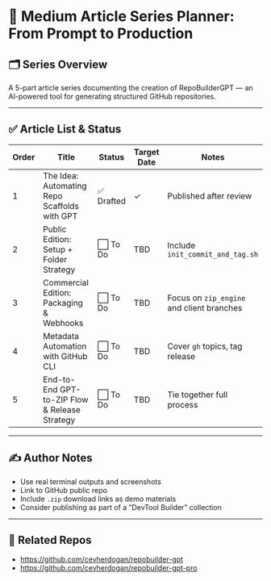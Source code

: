 # 📅 Medium Article Series Planner: From Prompt to Production

## 🗂️ Series Overview
A 5-part article series documenting the creation of RepoBuilderGPT — an AI-powered tool for generating structured GitHub repositories.

---

## ✅ Article List & Status

| Order | Title                                          | Status     | Target Date | Notes |
|-------|------------------------------------------------|------------|-------------|-------|
| 1     | The Idea: Automating Repo Scaffolds with GPT   | ✅ Drafted | ✓           | Published after review |
| 2     | Public Edition: Setup + Folder Strategy        | ⬜ To Do   | TBD         | Include `init_commit_and_tag.sh` |
| 3     | Commercial Edition: Packaging & Webhooks       | ⬜ To Do   | TBD         | Focus on `zip_engine` and client branches |
| 4     | Metadata Automation with GitHub CLI            | ⬜ To Do   | TBD         | Cover `gh` topics, tag release |
| 5     | End-to-End GPT-to-ZIP Flow & Release Strategy  | ⬜ To Do   | TBD         | Tie together full process |

---

## ✍️ Author Notes
- Use real terminal outputs and screenshots
- Link to GitHub public repo
- Include `.zip` download links as demo materials
- Consider publishing as part of a “DevTool Builder” collection

---

## 🔗 Related Repos
- https://github.com/cevherdogan/repobuilder-gpt
- https://github.com/cevherdogan/repobuilder-gpt-pro
